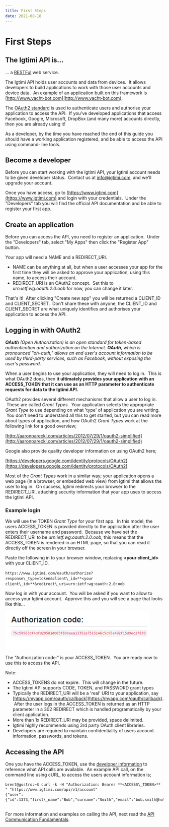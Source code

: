 ```yaml
---
title: First Steps
date: 2021-08-18
---
```


# First Steps

## The Igtimi API is...

... a [RESTFul](https://en.wikipedia.org/wiki/Representational_state_transfer) web service.

The Igtimi API holds user accounts and data from devices.  It allows developers to build applications to work with those user accounts and device data.  An example of an application built on this framework is [http://www.yacht-bot.com](http://www.yacht-bot.com).

The [OAuth2 standard](https://en.wikipedia.org/wiki/OAuth) is used to authenticate users and authorise your application to access the API.  If you've developed applications that access Facebook, Google, Microsoft, DropBox (and many more) accounts directly, then you are already using it!

As a developer, by the time you have reached the end of this guide you should have a working application registered, and be able to access the API using command-line tools.

## Become a developer

Before you can start working with the Igtimi API, your Igtimi account needs to be given developer status.  Contact us at info@igtimi.com, and we'll upgrade your account.

Once you have access, go to [https://www.igtimi.com](https://www.igtimi.com) and login with your credentials.  Under the "Developers" tab you will find the official API documentation and be able to register your first app.

## Create an application

Before you can access the API, you need to register an application.  Under the "Developers" tab, select "My Apps" then click the "Register App" button.

Your app will need a NAME and a REDIRECT_URI.

- NAME can be anything at all, but when a user accesses your app for the first time they will be asked to approve your application, using this name, to access their account.
- REDIRECT_URI is an OAuth2 concept.  Set this to _urn:ietf:wg:oauth:2.0:oob_ for now, you can change it later.

That's it!  After clicking "Create new app" you will be returned a CLIENT_ID and CLIENT_SECRET.  Don't share these with anyone, the CLIENT_ID and CLIENT_SECRET are what uniquely identifies and authorises your application to access the API.

## Logging in with OAuth2

**_OAuth_** _(Open Authorization) is an open standard for token-based authentication and authorization on the Internet. **OAuth**, which is pronounced "oh-auth," allows an end user's account information to be used by third-party services, such as Facebook, without exposing the user's password._

When a user begins to use your application, they will need to log in.  This is what OAuth2 does, then **it ultimately provides your application with an ACCESS_TOKEN that it can use as an HTTP parameter to authenticate requests for data to the Igtimi API.**

OAuth2 provides several different mechanisms that allow a user to log in.  These are called _Grant Types._  Your application selects the appropriate _Grant Type_ to use depending on what 'type' of application you are writing.  You don't need to understand all this to get started, but you can read more about types of application, and how OAuth2 _Grant Types_ work at the following link for a good overview;

[http://aaronparecki.com/articles/2012/07/29/1/oauth2-simplified](http://aaronparecki.com/articles/2012/07/29/1/oauth2-simplified)

Google also provide quality developer information on using OAuth2 here;

[https://developers.google.com/identity/protocols/OAuth2](https://developers.google.com/identity/protocols/OAuth2)

Most of the _Grant Types_ work in a similar way; your application opens a web page (in a browser, or embedded web view) from Igtimi that allows the user to log in.  On success, Igtimi redirects your browser to the REDIRECT_URI, attaching security information that your app uses to access the Igtimi API.

### Example login

We will use the TOKEN _Grant Type_ for your first app.  In this model, the users ACCESS_TOKEN is provided directly to the application after the user enters their username and password.  Because we have set the REDIRECT_URI to be _urn:ietf:wg:oauth:2.0:oob,_ this means that the ACCESS_TOKEN is rendered in an HTML page, so that you can read it directly off the screen in your browser.

Paste the following in to your browser window, replacing **\<your client_id>** with your CLIENT_ID.

`https://www.igtimi.com/oauth/authorize?response\_type=token&client\_id=**<your client\_id>**&redirect\_uri=urn:ietf:wg:oauth:2.0:oob`

Now log in with your account.  You will be asked if you want to allow <your application name> to access your Igtimi account.  Approve this and you will see a page that looks like this...

<img src="../../../assets/images/MepdP1oR4f6f8i2i0VN7sGzDOxqw6vU9bA.png" alt=""  />

The "Authorization code:" is your ACCESS_TOKEN.  You are ready now to use this to access the API.

Note:

- ACCESS_TOKENS do not expire.  This will change in the future.
- The Igtimi API supports CODE, TOKEN, and PASSWORD grant types
- Typically the REDIRECT_URI will be a 'real' URI to your application, say [https://myapp.com/oauth/callback](https://myapp.com/oauth/callback).  After the user logs in the ACCESS_TOKEN is returned as an HTTP parameter in a 302 REDIRECT which is handled programatically by your client application.
- More than 1x REDIRECT_URI may be provided, space delimited.
- Igtimi highly recommends using 3rd party OAuth client libraries.
- Developers are required to maintain confidentiality of users account information, passwords, and tokens.

## Accessing the API

One you have the ACCESS_TOKEN, use the [developer information](https://www.igtimi.com/developers) to reference what API calls are available.  An example API call, on the command line using cURL, to access the users account information is;

```
brent@gustro:~$ curl -k -H "Authorization: Bearer **<ACCESS\_TOKEN>** " "https://www.igtimi.com/api/v1/account"
{"user":{"id":1373,"first\_name":"Bob","surname":"Smith","email":'bob.smith@hotmail.com"}}


```

For more information and examples on calling the API, next read the [API Communication Fundamentals](../../Igtimi%20API/Getting%20Started/API%20communication%20fundamentals.md).
